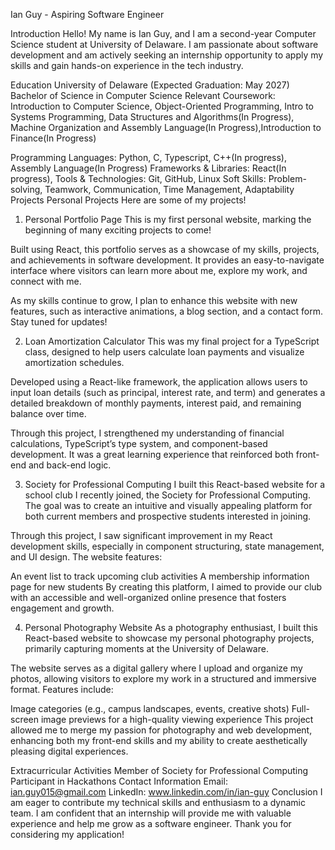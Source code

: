 Ian Guy - Aspiring Software Engineer


Introduction
Hello! My name is Ian Guy, and I am a second-year Computer Science student at University of Delaware. I am passionate about software development and am actively seeking an internship opportunity to apply my skills and gain hands-on experience in the tech industry.

Education
University of Delaware (Expected Graduation: May 2027)
Bachelor of Science in Computer Science
Relevant Coursework: Introduction to Computer Science, Object-Oriented Programming, Intro to Systems Programming, Data Structures and Algorithms(In Progress), Machine Organization and Assembly Language(In Progress),Introduction to Finance(In Progress)

Programming Languages: Python, C, Typescript, C++(In progress), Assembly Language(In Progress)
Frameworks & Libraries: React(In progress),
Tools & Technologies: Git, GitHub, Linux
Soft Skills: Problem-solving, Teamwork, Communication, Time Management, Adaptability
Projects
Personal Projects
Here are some of my projects!
1. Personal Portfolio Page
This is my first personal website, marking the beginning of many exciting projects to come!

Built using React, this portfolio serves as a showcase of my skills, projects, and achievements in software development. It provides an easy-to-navigate interface where visitors can learn more about me, explore my work, and connect with me.

As my skills continue to grow, I plan to enhance this website with new features, such as interactive animations, a blog section, and a contact form. Stay tuned for updates!

2. Loan Amortization Calculator
This was my final project for a TypeScript class, designed to help users calculate loan payments and visualize amortization schedules.

Developed using a React-like framework, the application allows users to input loan details (such as principal, interest rate, and term) and generates a detailed breakdown of monthly payments, interest paid, and remaining balance over time.

Through this project, I strengthened my understanding of financial calculations, TypeScript’s type system, and component-based development. It was a great learning experience that reinforced both front-end and back-end logic.

3. Society for Professional Computing
I built this React-based website for a school club I recently joined, the Society for Professional Computing. The goal was to create an intuitive and visually appealing platform for both current members and prospective students interested in joining.

Through this project, I saw significant improvement in my React development skills, especially in component structuring, state management, and UI design. The website features:

An event list to track upcoming club activities
A membership information page for new students
By creating this platform, I aimed to provide our club with an accessible and well-organized online presence that fosters engagement and growth.

4. Personal Photography Website
As a photography enthusiast, I built this React-based website to showcase my personal photography projects, primarily capturing moments at the University of Delaware.

The website serves as a digital gallery where I upload and organize my photos, allowing visitors to explore my work in a structured and immersive format. Features include:

Image categories (e.g., campus landscapes, events, creative shots)
Full-screen image previews for a high-quality viewing experience
This project allowed me to merge my passion for photography and web development, enhancing both my front-end skills and my ability to create aesthetically pleasing digital experiences.



Extracurricular Activities
Member of Society for Professional Computing
Participant in Hackathons 
Contact Information
Email: ian.guy015@gmail.com
LinkedIn: www.linkedin.com/in/ian-guy
Conclusion
I am eager to contribute my technical skills and enthusiasm to a dynamic team. I am confident that an internship will provide me with valuable experience and help me grow as a software engineer. Thank you for considering my application!

